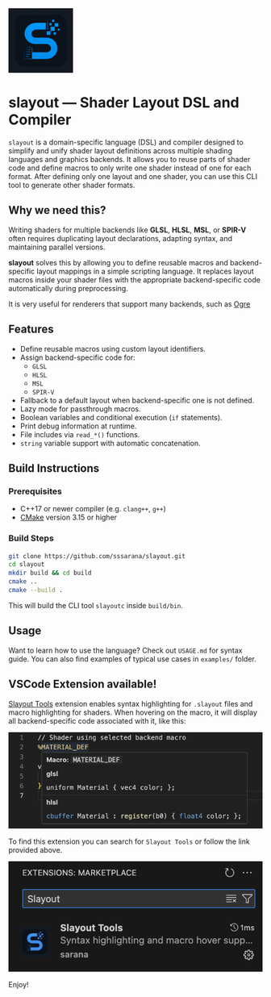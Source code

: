 <img src="slayout.png" width="128"/>

# slayout — Shader Layout DSL and Compiler

`slayout` is a domain-specific language (DSL) and compiler designed to simplify and unify shader layout definitions across multiple shading languages and graphics backends.
It allows you to reuse parts of shader code and define macros to only write one shader instead of one for each format. After defining only one layout and one shader, you can use this CLI tool to generate other shader formats.

## Why we need this?

Writing shaders for multiple backends like **GLSL**, **HLSL**, **MSL**, or **SPIR-V** often requires duplicating layout declarations, adapting syntax, and maintaining parallel versions.

**slayout** solves this by allowing you to define reusable macros and backend-specific layout mappings in a simple scripting language. It replaces layout macros inside your shader files with the appropriate backend-specific code automatically during preprocessing.

It is very useful for renderers that support many backends, such as [Ogre](https://github.com/OGRECave/ogre-next)

## Features

- Define reusable macros using custom layout identifiers.
- Assign backend-specific code for:
  - `GLSL`
  - `HLSL`
  - `MSL`
  - `SPIR-V`
- Fallback to a default layout when backend-specific one is not defined.
- Lazy mode for passthrough macros.
- Boolean variables and conditional execution (`if` statements).
- Print debug information at runtime.
- File includes via `read_*()` functions.
- `string` variable support with automatic concatenation.

## Build Instructions

### Prerequisites

- C++17 or newer compiler (e.g. `clang++`, `g++`)
- [CMake](https://cmake.org/) version 3.15 or higher

### Build Steps

```bash
git clone https://github.com/sssarana/slayout.git
cd slayout
mkdir build && cd build
cmake ..
cmake --build .
```

This will build the CLI tool `slayoutc` inside `build/bin`.

## Usage
Want to learn how to use the language? Check out `USAGE.md` for syntax guide. You can also find examples of typical use cases in `examples/` folder.

## VSCode Extension available!
[Slayout Tools](https://marketplace.visualstudio.com/items?itemName=sssarana.slayout-tools) extension enables syntax highlighting for `.slayout` files and macro highlighting for shaders.
When hovering on the macro, it will display all backend-specific code associated with it, like this:

![example](example.png)

To find this extension you can search for `Slayout Tools` or follow the link provided above.

![find](find.png)

Enjoy!
